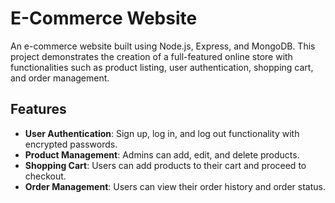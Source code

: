 # E-Commerce Website

An e-commerce website built using Node.js, Express, and MongoDB. This project demonstrates the creation of a full-featured online store with functionalities such as product listing, user authentication, shopping cart, and order management.


## Features

- **User Authentication**: Sign up, log in, and log out functionality with encrypted passwords.
- **Product Management**: Admins can add, edit, and delete products.
- **Shopping Cart**: Users can add products to their cart and proceed to checkout.
- **Order Management**: Users can view their order history and order status.


